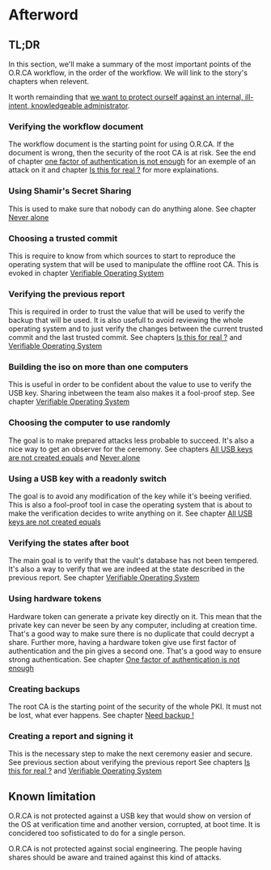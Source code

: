 # Afterword

## TL;DR

In this section, we'll make a summary of the most important points of the O.R.CA workflow, in the order of the workflow. We will link to the story's chapters when relevent.

It worth remainding that [we want to protect ourself against an internal, ill-intent, knowledgeable administrator](./raise-the-bar.md).

### Verifying the workflow document

The workflow document is the starting point for using O.R.CA. If the document is wrong, then the security of the root CA is at risk. See the end of chapter [one factor of authentication is not enough](./mfa.md) for an exemple of an attack on it and chapter [Is this for real ?](./story/verify-workflow.md) for more explainations.

### Using Shamir's Secret Sharing

This is used to make sure that nobody can do anything alone.
See chapter [Never alone](./never-alone.md)

### Choosing a trusted commit

This is require to know from which sources to start to reproduce the operating system that will be used to manipulate the offline root CA. This is evoked in chapter [Verifiable Operating System](./story/verifiable-os.md)

### Verifying the previous report

This is required in order to trust the value that will be used to verify the backup that will be used. It is also usefull to avoid reviewing the whole operating system and to just verify the changes between the current trusted commit and the last trusted commit.
See chapters [Is this for real ?](./story/verify-workflow.md) and [Verifiable Operating System](./story/verifiable-os.md)

### Building the iso on more than one computers

This is useful in order to be confident about the value to use to verify the USB key. Sharing inbetween the team also makes it a fool-proof step.
See chapter [Verifiable Operating System](./story/verifiable-os.md)

### Choosing the computer to use randomly

The goal is to make prepared attacks less probable to succeed. It's also a nice way to get an observer for the ceremony.
See chapters [All USB keys are not created equals](./story/readonly-usb.md) and [Never alone](./story/never-alone.md)

### Using a USB key with a readonly switch

The goal is to avoid any modification of the key while it's beeing verified. This is also a fool-proof tool in case the operating system that is about to make the verification decides to write anything on it.
See chapter [All USB keys are not created equals](./story/readonly-usb.md)

### Verifying the states after boot

The main goal is to verify that the vault's database has not been tempered. It's also a way to verify that we are indeed at the state described in the previous report.
See chapter [Verifiable Operating System](./story/verifiable-os.md)

### Using hardware tokens

Hardware token can generate a private key directly on it. This mean that the private key can never be seen by any computer, including at creation time. That's a good way to make sure there is no duplicate that could decrypt a share.
Further more, having a hardware token give use first factor of authentication and the pin gives a second one. That's a good way to ensure strong authentication.
See chapter [One factor of authentication is not enough](./story/mfa.md)

### Creating backups

The root CA is the starting point of the security of the whole PKI. It must not be lost, what ever happens.
See chapter [Need backup !](./story/need-backup.md)

### Creating a report and signing it

This is the necessary step to make the next ceremony easier and secure.
See previous section about verifying the previous report
See chapters [Is this for real ?](./story/verify-workflow.md) and [Verifiable Operating System](./story/verifiable-os.md)

## Known limitation

O.R.CA is not protected against a USB key that would show on version of the OS at verification time and another version, corrupted, at boot time. It is concidered too sofisticated to do for a single person.

O.R.CA is not protected against social engineering. The people having shares should be aware and trained against this kind of attacks.


